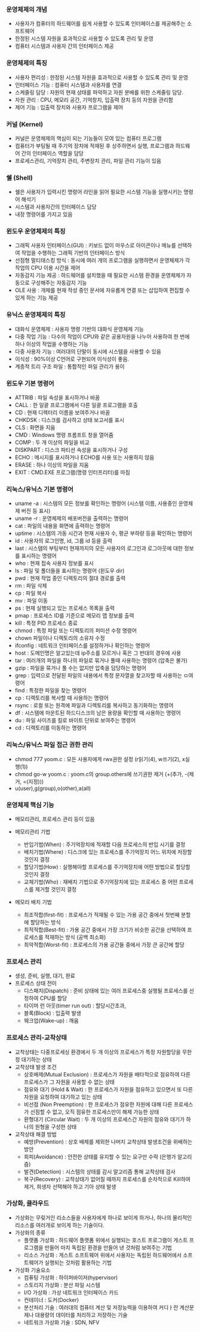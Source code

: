 ### 운영체제의 개념
- 사용자가 컴퓨터의 하드웨어를 쉽게 사용할 수 있도록 인터페이스를 제공해주는 소프트웨어
- 한정된 시스템 자원을 효과적으로 사용할 수 있도록 관리 및 운영
- 컴퓨터 시스템과 사용자 간의 인터페이스 제공

### 운영체제의 특징
- 사용자 편리성 : 한정된 시스템 자원을 효과적으로 사용할 수 있도록 관리 및 운영
- 인터페이스 기능 : 컴퓨터 시스템과 사용자를 연결
- 스케줄링 담당 : 자원의 현재 상태를 파악하고 자원 분배를 위한 스케줄링 담당.
- 자원 관리 : CPU, 메모리 공간, 기억창치, 입출력 장치 등의 자원을 관리함
- 제어 기능 : 입출력 장치와 사용자 프로그램을 제어

### 커널 (Kernel)
- 커널은 운영체제의 핵심이 되는 기능들이 모여 있는 컴퓨터 프로그램
- 컴퓨터가 부팅될 때 주기억 장치에 적재된 후 상주하면서 실행, 프로그램과 하드웨어 간의 인터페이스 역할을 담당
- 프로세스관리, 기억장치 관리, 주변장치 관리, 파일 관리 기능이 있음

### 쉘 (Shell)
- 쉘은 사용자가 입력시킨 명령어 라인을 읽어 필요한 시스템 기능을 실행시키는 명령어 해석기
- 시스템과 사용자간의 인터페이스 담당
- 내장 명령어를 가지고 있음

### 윈도우 운영체제의 특징
- 그래픽 사용자 인터페이스(GUI) : 키보드 없이 마우스로 아이콘이나 메뉴를 선택하여 작업을 수행하는 그래픽 기반의 인터페이스 방식
- 선점형 멀티태스킹 방식 : 동시에 여러 개의 프로그램을 실행하면서 운영체제가 각 작업의 CPU 이용 시간을 제어
- 자동감지 기능 제공 : 하드웨어를 설치했을 때 필요한 시스템 환경을 운영체제가 자동으로 구성해주는 자동감지 기능
- OLE 사용 : 개체를 현재 작성 중인 문서에 자유롭게 연결 또는 삽입하여 편집할 수 있게 하는 기능 제공

### 유닉스 운영체제의 특징
- 대화식 운영체제 : 사용자 명령 기반의 대화식 운영체제 기능
- 다중 작업 기능 : 다수의 작업이 CPU와 같은 공용자원을 나누어 사용하여 한 번에 하나 이상의 작업을 수행하는 기능
- 다중 사용자 기능 : 여러대의 단말이 동시에 시스템을 사용할 수 있음
- 이식성 : 90%이상 C언어로 구현되어 이식성이 좋음.
- 계층적 트리 구조 파일 : 통합적인 파일 관리가 용이


### 윈도우 기본 명령어
- ATTRIB : 파일 속성을 표시하거나 바꿈
- CALL : 한 일괄 프로그램에서 다른 일괄 프로그램을 호출
- CD : 현재 디렉터리 이름을 보여주거나 바꿈
- CHKDSK : 디스크를 검사하고 상태 보고서를 표시
- CLS : 화면을 지움
- CMD : Windows 명령 프롬프트 창을 열어줌
- COMP : 두 개 이상의 파일을 비교
- DISKPART : 디스크 파티션 속성을 표시하거나 구성
- ECHO : 메시지를 표시하거나 ECHO를 사용 또는 사용하지 않음
- ERASE : 하나 이상의 파일을 지움
- EXIT : CMD.EXE 프로그램(명령 인터프리터)를 마침
  
### 리눅스/유닉스 기본 명령어
- uname -a : 시스템의 모든 정보를 확인하는 명령어 (시스템 이름, 사용중인 운영체제 버전 등 표시)
- uname -r : 운영체제의 배포버전을 출력하는 명령어
- cat : 파일의 내용을 화면에 출력하는 명령어
- uptime : 시스템의 가동 시간과 현재 사용자 수, 평균 부하량 등을 확인하는 명령어
- id : 사용자의 로그인명, id, 그룹 id 등을 출력
- last : 시스템의 부팅부터 현재까지의 모든 사용자의 로그인과 로그아웃에 대한 정보를 표시하는 명령어
- who : 현재 접속 사용자 정보를 표시
- ls : 파일 및 폴더들을 표시하는 명령어 (윈도우 dir)
- pwd : 현재 작업 중인 디렉토리의 절대 경로를 출력
- rm : 파일 삭제
- cp : 파일 복사
- mv : 파일 이동
- ps : 현재 실행되고 있는 프로세스 목록을 출력
- pmap : 프로세스 ID를 기준으로 메모리 맵 정보를 출력
- kill : 특정 PID 프로세스 종료
- chmod : 특정 파일 또는 디렉토리의 퍼미션 수정 명령어
- chown 파일이나 디렉토리의 소유자 수정
- ifconfig : 네트워크 인터페이스를 설정하거나 확인하는 명령어
- host : 도메인명은 알고있는데 ip주소를 모르거나 혹은 그 반대의 경우에 사용
- tar : 여러개의 파일을 하나의 파일로 묶거나 풀때 사용하는 명령어 (압축은 불가)
- gzip : 파일을 묶거나 풀 수는 없지만 압축을 담당하는 명령어
- grep : 입력으로 전달된 파일의 내용에서 특정 문자열을 찾고자할 때 사용하는 ㅁ여령어
- find : 특정한 파일을 찾는 명령어
- cp : 디렉토리를 복사할 때 사용하는 명령어
- rsync : 로컬 또는 원격에 파일과 디렉토리를 복사하고 동기화하는 명령어
- df : 시스템에 마운트된 하드디스크의 남은 용량을 확인할 때 사용하는 명령어
- du : 파일 사이즈를 킬로 바이트 단위로 보여주는 명령어
- cd : 디렉토리를 이동하는 명령어

### 리눅스/유닉스 파일 접근 권한 관리
- chmod 777 yoom.c : 모든 사용자에게 rwx권한 설정 (r읽기(4), w쓰기(2), x실행(1))
- chmod go-w yoom.c : yoom.c의 group.others에 쓰기권한 제거 (+(추가, -(제거, =(지정)))
- u(user),g(group),o(other),a(all)

### 운영체제 핵심 기능
- 메모리관리, 프로세스 관리 등이 있음
- 메모리관리 기법
  - 반입기법(When) : 주기억장치에 적재할 다음 프로세스의 반입 시기를 결정
  - 배치기법(Where) : 디스크에 있는 프로세스를 주기억장치 어느 위치에 저장할 것인지 결정
  - 할당기법(How) : 실행해야할 프로세스를 주기억장치에 어떤 방법으로 할당할 것인지 결정
  - 교체기법(Who) : 재배치 기법으로 주기억장치에 있는 프로세스 중 어떤 프로세스를 제거할 것인지 결정

- 메모리 배치 기법
  - 최조적합(first-fit) : 프로세스가 적재될 수 있는 가용 공간 중에서 첫번째 분할에 할당하는 방식 
  - 최적적합(Best-fit) : 가용 공간 중에서 가장 크기가 비슷한 공간을 선택하여 프로세스를 적재하는 방식 (공백 최소화)
  - 최악적합(Worst-fit) : 프로세스의 가용 공간들 중에서 가장 큰 공간에 할당

### 프로세스 관리
- 생성, 준비, 실행, 대기, 완료
- 프로세스 상태 전이
  - 디스패치(Dispatch) : 준비 상태에 있는 여러 프로세스중 실행될 프로세스를 선정하여 CPU를 할당
  - 타이머 런 아웃(timer run out) : 할당시간초과, 
  - 블록(Block) : 입출력 발생
  - 웨크업(Wake-up) : 깨움

### 프로세스 관리-교착상태
- 교착상태는 다중프로세싱 환경에서 두 개 이상의 프로세스가 특정 자원할당을 무한정 대기하는 상태
- 교착상태 발생 조건
  - 상호배제(Mutual Exclusion) : 프로세스가 자원을 배타적으로 점유하여 다른 프로세스가 그 자원을 사용할 수 없는 상태
  - 점유와 대기 (Hold & Wait) : 한 프로세스가 자원을 점유하고 있으면서 또 다른 자원을 요청하여 대기하고 있는 상태
  - 비선점 (Non Preemption) : 한 프로세스가 점유한 자원에 대해 다른 프로세스가 선점할 수 없고, 오직 점유한 프로세스만이 해제 가능한 상태
  - 환형대기 (Circular Wait) : 두 개 이상의 프로세스간 자원의 점유와 대기가 하나의 원형을 구성한 상태
- 교착상태 해결 방법
  - 예방(Prevention) : 상호 배제를 제외한 나머지 교착상태 발생조건을 위배하는 방안
  - 회피(Avoidance) : 안전한 상태를 유지할 수 있는 요구만 수락 (은행가 알고리즘)
  - 발견(Detection) : 시스템의 상태를 감시 알고리즘 통해 교착상태 검사
  - 복구(Recovery) : 교착상태가 없어질 때까지 프로세스를 순차적으로 Kill하여 제거, 희생자 선택해야 하고 기아 상태 발생

### 가상화, 클라우드
- 가상화는 무맂거인 리소스들을 사용자에게 하나로 보이게 하거나, 하나의 물리적인 리소스를 여러개로 보이게 하는 기술이다.
- 가상화의 종류
  - 플랫폼 가상화 : 하드웨어 플랫폼 위에서 실행되는 호스트 프로그램이 게스트 프로그램을 만들어 마치 독립된 환경을 만들어 낸 것처럼 보여주는 기법 
  - 리소스 가상화 : 게스트 소프트웨어 위에서 사용자는 독립된 하드웨어에서 소프트웨어가 실행되는 것처럼 활용하는 기법
- 가상화 기술요소
  - 컴퓨팅 가상화 : 하이퍼바이저(hypervisor)
  - 스토리지 가상화 : 분산 파일 시스템
  - I/O 가상화 : 가상 네트워크 인터페이스 카드
  - 컨테이너 : 도커(Docker)
  - 분산처리 기술 : 여러대의 컴퓨터 계산 및 저장능력을 이용하여 커디ㅏ란 계산문제나 대용량의 데이터를 처리하고 저장하는 기술
  - 네트워크 가상화 기술 : SDN, NFV